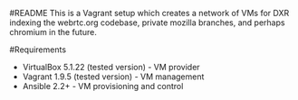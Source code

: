 #README
This is a Vagrant setup which creates a network of VMs for DXR indexing the webrtc.org codebase, private mozilla branches, and perhaps chromium in the future.

#Requirements
* VirtualBox 5.1.22 (tested version) - VM provider
* Vagrant 1.9.5 (tested version) - VM management
* Ansible 2.2+ - VM provisioning and control

